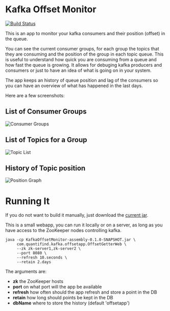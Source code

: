 Kafka Offset Monitor
===========

[![Build Status](https://travis-ci.org/quantifind/KafkaOffsetMonitor.svg?branch=master)](https://travis-ci.org/quantifind/KafkaOffsetMonitor)

This is an app to monitor your kafka consumers and their position (offset) in the queue.

You can see the current consumer groups, for each group the topics that they are consuming and the position of the group in each topic queue. This is useful to understand how quick you are consuming from a queue and how fast the queue is growing. It allows for debuging kafka producers and consumers or just to have an idea of what is going on in  your system.

The app keeps an history of queue position and lag of the consumers so you can have an overview of what has happened in the last days.

Here are a few screenshots:

List of Consumer Groups
-----------------------

![Consumer Groups](http://quantifind.github.io/KafkaOffsetMonitor/img/groups.png)

List of Topics for a Group
--------------------------

![Topic List](http://quantifind.github.io/KafkaOffsetMonitor/img/topics.png)

History of Topic position
-------------------------

![Position Graph](http://quantifind.github.io/KafkaOffsetMonitor/img/graph.png)

Running It
===========

If you do not want to build it manually, just download the [current jar](https://github.com/quantifind/KafkaOffsetMonitor/releases/latest).

This is a small webapp, you can run it locally or on a server, as long as you have access to the ZooKeeper nodes controlling kafka.

```
java -cp KafkaOffsetMonitor-assembly-0.1.0-SNAPSHOT.jar \
     com.quantifind.kafka.offsetapp.OffsetGetterWeb \
     --zk zk-server1,zk-server2 \
     --port 8080 \
     --refresh 10.seconds \
     --retain 2.days
```

The arguments are:

- **zk** the ZooKeeper hosts
- **port** on what port will the app be available
- **refresh** how often should the app refresh and store a point in the DB
- **retain** how long should points be kept in the DB
- **dbName** where to store the history (default 'offsetapp')
